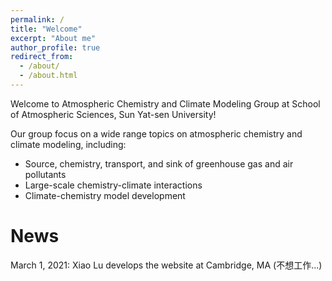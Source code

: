 ```yaml
---
permalink: /
title: "Welcome"
excerpt: "About me"
author_profile: true
redirect_from: 
  - /about/
  - /about.html
---
```

Welcome to Atmospheric Chemistry and Climate Modeling Group at School of Atmospheric Sciences, Sun Yat-sen University!

Our group focus on a wide range topics on atmospheric chemistry and climate modeling, including:
 - Source, chemistry, transport, and sink of greenhouse gas and air pollutants
 - Large-scale chemistry-climate interactions
 - Climate-chemistry model development

News
======
March 1, 2021: Xiao Lu develops the website at Cambridge, MA (不想工作...)



